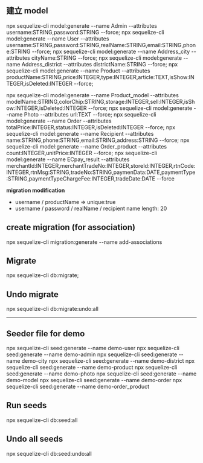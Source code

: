 ## 建立 model
npx sequelize-cli model:generate --name Admin --attributes username:STRING,password:STRING --force;
npx sequelize-cli model:generate --name User --attributes username:STRING,password:STRING,realName:STRING,email:STRING,phone:STRING --force;
npx sequelize-cli model:generate --name Address_city --attributes cityName:STRING --force;
npx sequelize-cli model:generate --name Address_district --attributes districtName:STRING --force;
npx sequelize-cli model:generate --name Product --attributes productName:STRING,price:INTEGER,type:INTEGER,article:TEXT,isShow:INTEGER,isDeleted:INTEGER --force;

npx sequelize-cli model:generate --name Product_model --attributes modelName:STRING,colorChip:STRING,storage:INTEGER,sell:INTEGER,isShow:INTEGER,isDeleted:INTEGER --force;
npx sequelize-cli model:generate --name Photo --attributes url:TEXT --force;
npx sequelize-cli model:generate --name Order --attributes totalPrice:INTEGER,status:INTEGER,isDeleted:INTEGER --force;
npx sequelize-cli model:generate --name Recipient --attributes name:STRING,phone:STRING,email:STRING,address:STRING --force;
npx sequelize-cli model:generate --name Order_product --attributes count:INTEGER,unitPrice:INTEGER --force;
npx sequelize-cli model:generate --name ECpay_result --attributes merchantId:INTEGER,merchantTradeNo:INTEGER,storeId:INTEGER,rtnCode:INTEGER,rtnMsg:STRING,tradeNo:STRING,paymenData:DATE,paymentType:STRING,paymentTypeChargeFee:INTEGER,tradeDate:DATE --force

**migration modification**
- username / productName => unique:true
- username / password / realName / recipient name length: 20


## create migration (for association)
npx sequelize-cli migration:generate --name add-associations

## Migrate
npx sequelize-cli db:migrate;

## Undo migrate
npx sequelize-cli db:migrate:undo:all

---

## Seeder file for demo
npx sequelize-cli seed:generate --name demo-user
npx sequelize-cli seed:generate --name demo-admin
npx sequelize-cli seed:generate --name demo-city
npx sequelize-cli seed:generate --name demo-district
npx sequelize-cli seed:generate --name demo-product
npx sequelize-cli seed:generate --name demo-photo
npx sequelize-cli seed:generate --name demo-model
npx sequelize-cli seed:generate --name demo-order
npx sequelize-cli seed:generate --name demo-order_product



## Run seeds
npx sequelize-cli db:seed:all

## Undo all seeds
npx sequelize-cli db:seed:undo:all
